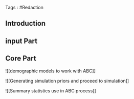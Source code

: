 Tags : #Redaction
## Introduction
## input Part
## Core Part
![[demographic models to work with ABC]]

![[Generating simulation priors and proceed to simulation]]

![[Summary statistics use in ABC process]]